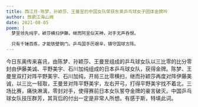 ```yaml
---
title: 西江月·陈梦、孙颖莎、王曼昱的中国女队荣获东奥乒乓球女子团体金牌吟
author: 放歌江海山阙
date: 2021-08-05
poem: |
  梦昱领先纯宇，颖莎横扫伊藤。继而阿昱似天神，对手无声呑恨。

  只有千锤百炼，才能铁壁钢门。乒乓国手历艰辛，镇守国球方阵。
---
```


今日东奥传来喜讯，由陈梦、孙颖莎、王曼昱组成的乒乓球女队以三比零的比分零封由伊藤美诚、平野美宇、石川加纯组成的日本乒乓球女队，获得金牌。陈梦、王曼昱双打对阵平野美宇、石川加纯，开局三比零横扫，继而孙颖莎再度对阵伊藤美诚，以三比一轻取，王曼昱对阵平野美宇，左右开弓，打得平野美宇找不着北，三场比赛，痛快淋漓，零封对手，使得赛前日本女队誓夺金牌的豪言破灭。中国乒乓球女队技压群芳，其背后的付出一定是非常人所想。有感于斯，特填此词。
